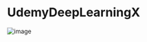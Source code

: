 # UdemyDeepLearningX

![image](https://github.com/FynnHollesen/UdemyDeepLearningX/assets/136230507/7ebdc728-26fe-498b-8d7a-211b654a1fa1)


